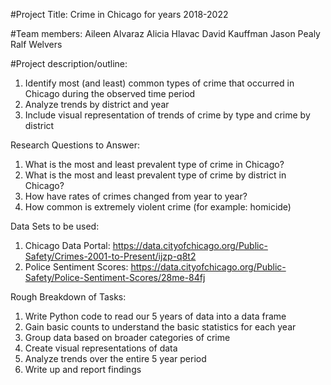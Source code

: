 #Project Title:
Crime in Chicago for years 2018-2022

#Team members:
Aileen Alvaraz
Alicia Hlavac
David Kauffman
Jason Pealy
Ralf Welvers

#Project description/outline:
1) Identify most (and least) common types of crime that occurred in Chicago during the observed time period
2) Analyze trends by district and year
3) Include visual representation of trends of crime by type and crime by district

Research Questions to Answer:
1) What is the most and least prevalent type of crime in Chicago?
2) What is the most and least prevalent type of crime by district in Chicago?
3) How have rates of crimes changed from year to year?
4) How common is extremely violent crime (for example: homicide)

Data Sets to be used:
1) Chicago Data Portal: https://data.cityofchicago.org/Public-Safety/Crimes-2001-to-Present/ijzp-q8t2
2) Police Sentiment Scores: https://data.cityofchicago.org/Public-Safety/Police-Sentiment-Scores/28me-84fj

Rough Breakdown of Tasks:
1) Write Python code to read our 5 years of data into a data frame
2) Gain basic counts to understand the basic statistics for each year
3) Group data based on broader categories of crime
4) Create visual representations of data 
5) Analyze trends over the entire 5 year period
6) Write up and report findings 

